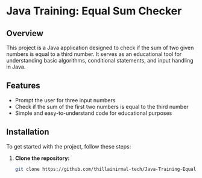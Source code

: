 # Java Training: Equal Sum Checker

## Overview
This project is a Java application designed to check if the sum of two given numbers is equal to a third number. It serves as an educational tool for understanding basic algorithms, conditional statements, and input handling in Java.

## Features
- Prompt the user for three input numbers
- Check if the sum of the first two numbers is equal to the third number
- Simple and easy-to-understand code for educational purposes

## Installation
To get started with the project, follow these steps:

1. **Clone the repository:**
   ```sh
   git clone https://github.com/thillainirmal-tech/Java-Training-EqualSumChecker.git
